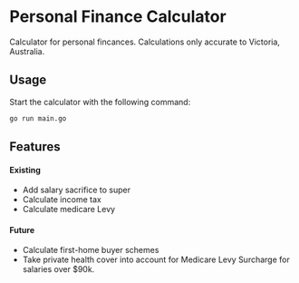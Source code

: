 # Personal Finance Calculator

Calculator for personal fincances. Calculations only accurate to Victoria, Australia.

## Usage

Start the calculator with the following command:

```bash
go run main.go
```

## Features

#### Existing

- Add salary sacrifice to super
- Calculate income tax
- Calculate medicare Levy

#### Future

- Calculate first-home buyer schemes
- Take private health cover into account for Medicare Levy Surcharge for salaries over $90k.
